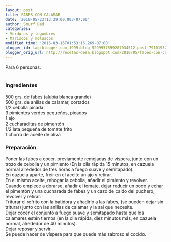 ```yaml
---
layout: post
title: FABES CON CALAMAR
date: '2010-05-23T13:39:00.003-07:00'
author: Smurf Dad
categories:
- Verduras y legumbres
- Mariscos y moluscos
modified_time: '2016-03-16T01:53:16.269-07:00'
blogger_id: tag:blogger.com,1999:blog-5299957599287034512.post-7910195288547698023
blogger_orig_url: http://recetas-desa.blogspot.com/2010/05/fabes-con-calamar.html
---
```


Para 6 personas.<br /><br /><h3>Ingredientes</h3><p>500 grs. de fabes (alubia blanca grande)<br />500 grs. de anillas de calamar, cortados<br />1/2 cebolla picada<br />3 pimientos verdes peque&ntilde;os, picados<br />1 ajo<br />2 cucharaditas de piment&oacute;n<br />1/2 lata peque&ntilde;a de tomate frito<br />1 chorro de aceite de oliva</p><h3>Preparaci&oacute;n</h3><p>Poner las fabes a cocer, previamente remojadas de v&iacute;spera, junto con un trozo de cebolla y un pimiento (En la olla r&aacute;pida 15 minutos, en cazuela normal alrededor de tres horas a fuego suave y semitapado).<br />En cazuela aparte, fre&iacute;r en el aceite un ajo y retirar.<br />En el mismo aceite, rehogar la cebolla, a&ntilde;adir el pimiento y revolver.<br />Cuando empiece a dorarse, a&ntilde;adir el tomate, dejar reducir un poco y echar el piment&oacute;n y una cucharada de fabes y un cazo de caldo del puchero, revolver y retirar.<br />Triturar el refrito con la batidora y a&ntilde;adirlo a las fabes, (se pueden dejar sin triturar) junto con las anillas de calamar y la sal que necesite.<br />Dejar cocer el conjunto a fuego suave y semitapado hasta que los calamares est&eacute;n tiernos (en la olla r&aacute;pida, diez minutos m&aacute;s, en cazuela normal, alrededor de 40 minutos).<br />Dejar reposar y servir.<br />Se puede hacer de v&iacute;spera para que quede m&aacute;s sabroso el cocido.</p>